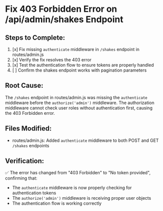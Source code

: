 # Fix 403 Forbidden Error on /api/admin/shakes Endpoint

## Steps to Complete:

1. [x] Fix missing `authenticate` middleware in `/shakes` endpoint in routes/admin.js
2. [x] Verify the fix resolves the 403 error
3. [x] Test the authentication flow to ensure tokens are properly handled
4. [ ] Confirm the shakes endpoint works with pagination parameters

## Root Cause:
The `/shakes` endpoint in routes/admin.js was missing the `authenticate` middleware before the `authorize('admin')` middleware. The authorization middleware cannot check user roles without authentication first, causing the 403 Forbidden error.

## Files Modified:
- routes/admin.js: Added `authenticate` middleware to both POST and GET `/shakes` endpoints

## Verification:
✅ The error has changed from "403 Forbidden" to "No token provided", confirming that:
- The `authenticate` middleware is now properly checking for authentication tokens
- The `authorize('admin')` middleware is receiving proper user objects
- The authentication flow is working correctly
